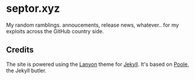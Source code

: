 # septor.xyz

My random ramblings. annoucements, release news, whatever.. for my exploits across the GitHub country side.

## Credits

The site is powered using the [Lanyon](https://github.com/poole/lanyon) theme for [Jekyll](http://jekyllrb.com). It's based on [Poole](http://getpoole.com), the Jekyll butler.
